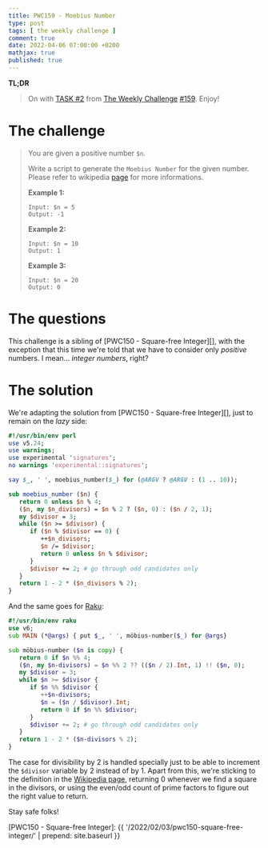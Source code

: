 ```yaml
---
title: PWC159 - Moebius Number
type: post
tags: [ the weekly challenge ]
comment: true
date: 2022-04-06 07:00:00 +0200
mathjax: true
published: true
---
```


**TL;DR**

> On with [TASK #2][] from [The Weekly Challenge][] [#159][].
> Enjoy!

# The challenge

> You are given a positive number `$n`.
>
> Write a script to generate the `Moebius Number` for the given number.
> Please refer to wikipedia [page][] for more informations.
>
> **Example 1:**
>
>     Input: $n = 5
>     Output: -1
>
> **Example 2:**
>
>     Input: $n = 10
>     Output: 1
>
> **Example 3:**
>
>     Input: $n = 20
>     Output: 0

# The questions

This challenge is a sibling of [PWC150 - Square-free Integer][], with
the exception that this time we're told that we have to consider only
*positive* numbers. I mean... *integer numbers*, right?

# The solution

We're adapting the solution from [PWC150 - Square-free Integer][], just
to remain on the *lazy* side:

```perl
#!/usr/bin/env perl
use v5.24;
use warnings;
use experimental 'signatures';
no warnings 'experimental::signatures';

say $_, ' ', moebius_number($_) for (@ARGV ? @ARGV : (1 .. 10));

sub moebius_number ($n) {
   return 0 unless $n % 4;
   ($n, my $n_divisors) = $n % 2 ? ($n, 0) : ($n / 2, 1);
   my $divisor = 3;
   while ($n >= $divisor) {
      if ($n % $divisor == 0) {
         ++$n_divisors;
         $n /= $divisor;
         return 0 unless $n % $divisor;
      }
      $divisor += 2; # go through odd candidates only
   }
   return 1 - 2 * ($n_divisors % 2);
}
```

And the same goes for [Raku][]:

```raku
#!/usr/bin/env raku
use v6;
sub MAIN (*@args) { put $_, ' ', möbius-number($_) for @args}

sub möbius-number ($n is copy) {
   return 0 if $n %% 4;
   ($n, my $n-divisors) = $n %% 2 ?? (($n / 2).Int, 1) !! ($n, 0);
   my $divisor = 3;
   while $n >= $divisor {
      if $n %% $divisor {
         ++$n-divisors;
         $n = ($n / $divisor).Int;
         return 0 if $n %% $divisor;
      }
      $divisor += 2; # go through odd candidates only
   }
   return 1 - 2 * ($n-divisors % 2);
}
```

The case for divisibility by 2 is handled specially just to be able to
increment the `$divisor` variable by 2 instead of by 1. Apart from this,
we're sticking to the definition in the [Wikipedia page][page],
returning 0 whenever we find a square in the divisors, or using the
even/odd count of prime factors to figure out the right value to return.

Stay safe folks!


[The Weekly Challenge]: https://theweeklychallenge.org/
[#159]: https://theweeklychallenge.org/blog/perl-weekly-challenge-159/
[TASK #2]: https://theweeklychallenge.org/blog/perl-weekly-challenge-159/#TASK2
[Perl]: https://www.perl.org/
[Raku]: https://raku.org/
[page]: https://en.wikipedia.org/wiki/M%C3%B6bius_function
[PWC150 - Square-free Integer]: {{ '/2022/02/03/pwc150-square-free-integer/' | prepend: site.baseurl }}
